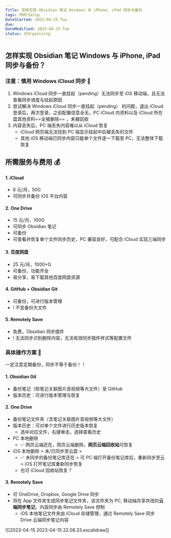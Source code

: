 ```yaml
---
Title: 怎样实现 Obsidian 笔记 Windows 与 iPhone, iPad 同步与备份
tags: PKM/Setup
DateStarted: 2023-04-25 Tue
due:
DateModified: 2023-04-25 Tue
status: 🟡Organizing
---
```


## 怎样实现 Obsidian 笔记 Windows 与 iPhone, iPad 同步与备份？

### 注意：慎用 Windows iCloud 同步 🚫

1. Windows iCloud 同步一直挂起（pending）无法同步至 iOS 移动端，且无法查看同步进度与挂起原因
2. 尝试解决 Windows iCloud 同步一直挂起（pending） 的问题，退出 iCloud 登录后，再次登录，之前配置信息全无，PC iCloud 内资料以及 iCloud 所在盘其他资料==全被删除== ，未被回收
3. 内容丢失后，PC 端丢失内容难以从 iCloud 恢复
   - iCloud 网页端无法找到 PC 端显示挂起中后被丢失的文件
   - 其他 iOS 移动端已同步内容只能单个文件逐一下载至 PC，无法整体下载恢复

## 所需服务与费用 💰

#### 1. iCloud

- 8 元/月，50G
- 可同步并备份 iOS 平台内容

#### 2. One Drive

- 15 元/月，100G
- 可同步 Obsidian 笔记
- 可备份
- 可查看并恢复单个文件同步历史，PC 兼容良好，可配合 iCloud 实现三端同步

#### 3. 百度网盘

- 25 元/月，1000+G
- 可备份，功能齐全
- 易分享，易下载其他百度网盘资源

#### 4. GitHub + Obsidian Git

- 可备份，可进行版本管理
- ! 不宜备份大文件

#### 5. Remotely Save

- 免费，Obsidian 同步插件
- ! 无法同步识别删除内容，无法有效同步插件样式等配置文件

### 具体操作方案 🚀

一定注意定期备份，同步不等于备份！！

#### 1. Obsidian Git

- 备份笔记（除笔记关联图片音视频等大文件）至 GitHub
- 版本历史：可进行版本管理与恢复

#### 2. One Drive

- 备份笔记文件夹（含笔记关联图片音视频等大文件）
- 版本历史：可对单个文件进行历史版本恢复
  - 选中对应文件，右键单击，选择查看历史
- PC 本地删除
  - ✅ 网页云端还在，网页云端删除，**网页云端回收站**可恢复
- iOS 本地删除 > 未/已同步至云盘 >
  - ✅ 未同步的备份笔记库还在 > 可 PC 端打开备份笔记库后，重新同步至云 > iOS 打开笔记库重新同步恢复
  - 也可 iCloud 回收站恢复？

#### 3. Remotely Save

- 可 OneDrive, Dropbox, Google Drive 同步
- 将在 App 文件夹生成同步笔记文件夹，该文件夹为 PC, 移动端共享共改的**云端同步笔记**，内容同步由 Remotely Save 控制
  - iOS 本地笔记文件夹由 iCloud 存储管理，通过 Remotely Save 同步 Drive 云端同步笔记内容

![[2023-04-15 2023-04-15 22.08.33.excalidraw]]
